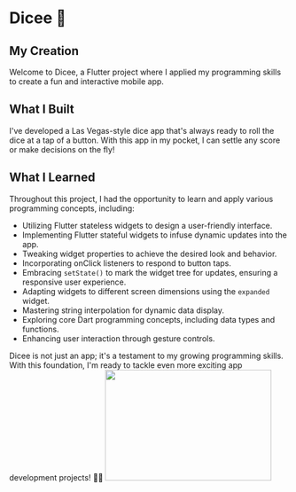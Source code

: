 # Dicee 🎲

## My Creation
Welcome to Dicee, a Flutter project where I applied my programming skills to create a fun and interactive mobile app.

## What I Built
I've developed a Las Vegas-style dice app that's always ready to roll the dice at a tap of a button. With this app in my pocket, I can settle any score or make decisions on the fly!


## What I Learned
Throughout this project, I had the opportunity to learn and apply various programming concepts, including:

- Utilizing Flutter stateless widgets to design a user-friendly interface.
- Implementing Flutter stateful widgets to infuse dynamic updates into the app.
- Tweaking widget properties to achieve the desired look and behavior.
- Incorporating onClick listeners to respond to button taps.
- Embracing `setState()` to mark the widget tree for updates, ensuring a responsive user experience.
- Adapting widgets to different screen dimensions using the `expanded` widget.
- Mastering string interpolation for dynamic data display.
- Exploring core Dart programming concepts, including data types and functions.
- Enhancing user interaction through gesture controls.

Dicee is not just an app; it's a testament to my growing programming skills. With this foundation, I'm ready to tackle even more exciting app development projects! 🎲🚀
<img src=
"![ezgif-4-e2c9fe3606](https://github.com/xee95/dice_flutter_app/assets/35934083/b4ec6775-234e-4dc8-88ab-72dd763097f0)" width="300" height="200">
